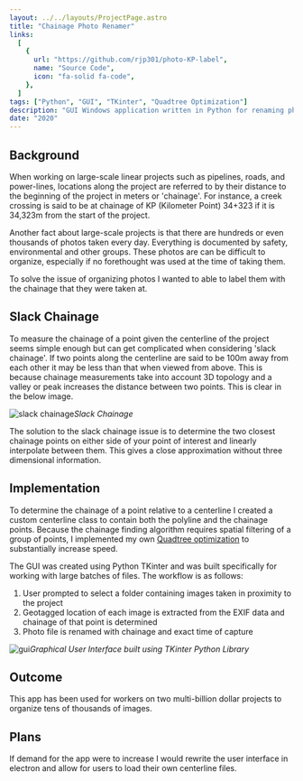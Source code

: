 ```yaml
---
layout: ../../layouts/ProjectPage.astro
title: "Chainage Photo Renamer"
links:
  [
    {
      url: "https://github.com/rjp301/photo-KP-label",
      name: "Source Code",
      icon: "fa-solid fa-code",
    },
  ]
tags: ["Python", "GUI", "TKinter", "Quadtree Optimization"]
description: "GUI Windows application written in Python for renaming photos with their location relative to a linear project's centerline"
date: "2020"
---
```


## Background

When working on large-scale linear projects such as pipelines, roads, and power-lines, locations along the project are referred to by their distance to the beginning of the project in meters or 'chainage'. For instance, a creek crossing is said to be at chainage of KP (Kilometer Point) 34+323 if it is 34,323m from the start of the project.

Another fact about large-scale projects is that there are hundreds or even thousands of photos taken every day. Everything is documented by safety, environmental and other groups. These photos are can be difficult to organize, especially if no forethought was used at the time of taking them.

To solve the issue of organizing photos I wanted to able to label them with the chainage that they were taken at.

## Slack Chainage

To measure the chainage of a point given the centerline of the project seems simple enough but can get complicated when considering 'slack chainage'. If two points along the centerline are said to be 100m away from each other it may be less than that when viewed from above. This is because chainage measurements take into account 3D topology and a valley or peak increases the distance between two points. This is clear in the below image.

![slack chainage](https://github.com/rjp301/personal-website-astro/blob/master/public/media/chainage_renamer_slack.png?raw=true)_Slack Chainage_

The solution to the slack chainage issue is to determine the two closest chainage points on either side of your point of interest and linearly interpolate between them. This gives a close approximation without three dimensional information.

## Implementation

To determine the chainage of a point relative to a centerline I created a custom centerline class to contain both the polyline and the chainage points. Because the chainage finding algorithm requires spatial filtering of a group of points, I implemented my own [Quadtree optimization](https://en.wikipedia.org/wiki/Quadtree#:~:text=A%20quadtree%20is%20a%20tree,into%20four%20quadrants%20or%20regions.) to substantially increase speed.

The GUI was created using Python TKinter and was built specifically for working with large batches of files. The workflow is as follows:

1. User prompted to select a folder containing images taken in proximity to the project
1. Geotagged location of each image is extracted from the EXIF data and chainage of that point is determined
1. Photo file is renamed with chainage and exact time of capture

![gui](https://github.com/rjp301/personal-website-astro/blob/master/public/media/chainage_renamer_ui.png?raw=true)_Graphical User Interface built using TKinter Python Library_

## Outcome

This app has been used for workers on two multi-billion dollar projects to organize tens of thousands of images.

## Plans

If demand for the app were to increase I would rewrite the user interface in electron and allow for users to load their own centerline files.
